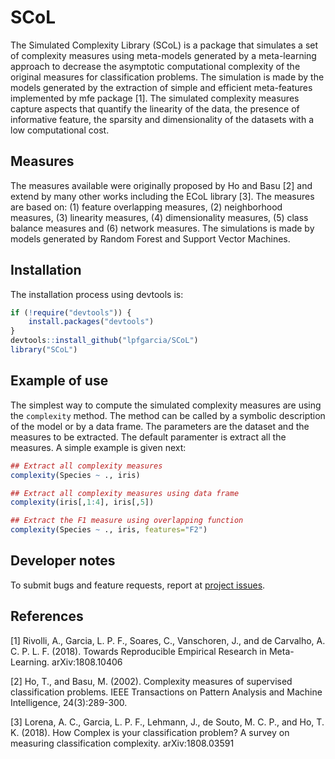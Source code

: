 # SCoL

The Simulated Complexity Library (SCoL) is a package that simulates a set of complexity measures using meta-models generated by a meta-learning approach to decrease the asymptotic computational complexity of the original measures for classification problems.  The simulation is made by the models generated by the extraction of simple and efficient meta-features implemented by mfe package [1]. The simulated complexity measures capture  aspects that quantify the linearity of the data, the presence of informative feature, the sparsity and dimensionality of the datasets with a low computational cost.

## Measures

The measures available were originally proposed by Ho and Basu [2] and extend by many other works including the ECoL library [3]. The measures are based on: (1) feature overlapping measures, (2) neighborhood measures, (3) linearity measures, (4) dimensionality measures, (5) class balance measures and (6) network measures. The simulations is made by models generated by Random Forest and Support Vector Machines.   
  
## Installation

The installation process using devtools is:

```r
if (!require("devtools")) {
    install.packages("devtools")
}
devtools::install_github("lpfgarcia/SCoL")
library("SCoL")
```

## Example of use

The simplest way to compute the simulated complexity measures are using the `complexity` method. The method can be called by a symbolic description of the model or by a data frame. The parameters are the dataset and the measures to be extracted. The default paramenter is extract all the measures. A simple example is given next:

```r
## Extract all complexity measures 
complexity(Species ~ ., iris)

## Extract all complexity measures using data frame
complexity(iris[,1:4], iris[,5])

## Extract the F1 measure using overlapping function
complexity(Species ~ ., iris, features="F2")
```

## Developer notes

To submit bugs and feature requests, report at [project issues](https://github.com/lpfgarcia/SCoL/issues).

## References

[1] Rivolli, A., Garcia, L. P. F., Soares, C., Vanschoren, J., and de Carvalho, A. C. P. L. F. (2018). Towards Reproducible Empirical Research in Meta-Learning. arXiv:1808.10406

[2] Ho, T., and Basu, M. (2002). Complexity measures of supervised classification problems. IEEE Transactions on Pattern Analysis and Machine Intelligence, 24(3):289-300.

[3] Lorena, A. C., Garcia, L. P. F., Lehmann, J., de Souto, M. C. P., and Ho, T. K. (2018). How Complex is your classification problem? A survey on measuring classification complexity. arXiv:1808.03591
